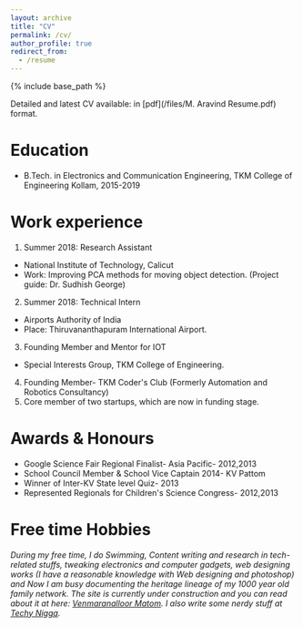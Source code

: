 ```yaml
---
layout: archive
title: "CV"
permalink: /cv/
author_profile: true
redirect_from:
  - /resume
---
```


{% include base_path %}

Detailed and latest CV available: in [pdf](/files/M. Aravind Resume.pdf) format.  
     
Education
======
* B.Tech. in Electronics and Communication Engineering, TKM College of Engineering Kollam, 2015-2019

Work experience
======
1. Summer 2018: Research Assistant
  * National Institute of Technology, Calicut
  * Work: Improving PCA methods for moving object detection. (Project guide: Dr. Sudhish George)     
  
2. Summer 2018: Technical Intern
  * Airports Authority of India
  * Place: Thiruvananthapuram International Airport.    
    
3. Founding Member and Mentor for IOT
  * Special Interests Group, TKM College of Engineering.     
    
4. Founding Member- TKM Coder's Club (Formerly Automation and Robotics Consultancy)   
5. Core member of two startups, which are now in funding stage.   
    

Awards & Honours
======
* Google Science Fair Regional Finalist- Asia Pacific- 2012,2013
* School Council Member & School Vice Captain 2014- KV Pattom
* Winner of Inter-KV State level Quiz- 2013  
* Represented Regionals for Children's Science Congress- 2012,2013 
  
  
Free time Hobbies
======
_During my free time, I do Swimming, Content writing and research in tech-related stuffs, tweaking electronics and computer gadgets, web designing works (I have a reasonable knowledge with Web designing and photoshop) and Now I am busy documenting the heritage lineage of my 1000 year old family network. The site is currently under construction and you can read about it at here: [Venmaranalloor Matom](http://www.vedicfarm.in/). I also write some nerdy stuff at [Techy Nigga](http://techynig.ga/)._ 
